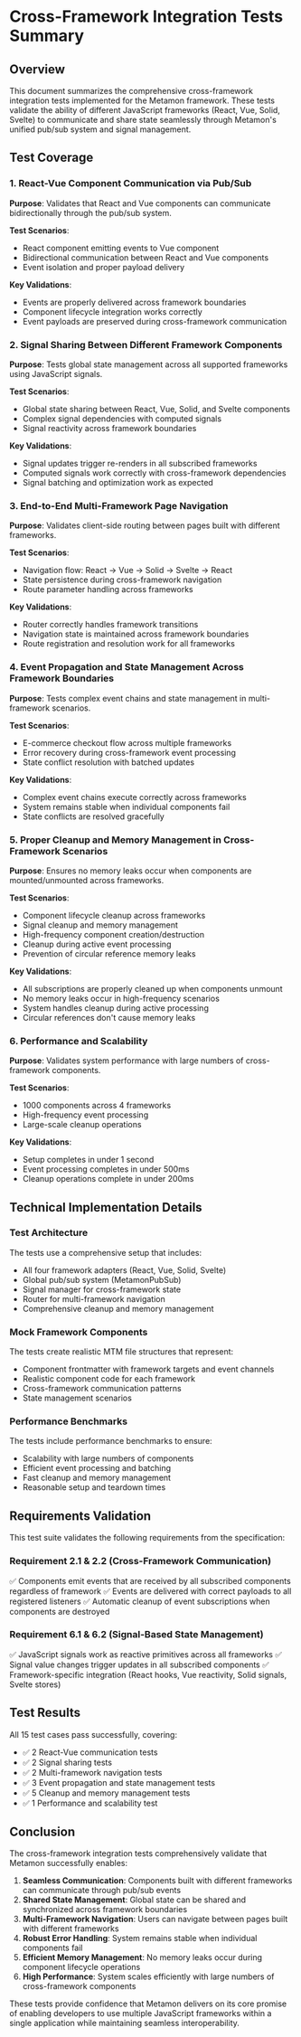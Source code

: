 # Cross-Framework Integration Tests Summary

## Overview

This document summarizes the comprehensive cross-framework integration tests implemented for the Metamon framework. These tests validate the ability of different JavaScript frameworks (React, Vue, Solid, Svelte) to communicate and share state seamlessly through Metamon's unified pub/sub system and signal management.

## Test Coverage

### 1. React-Vue Component Communication via Pub/Sub

**Purpose**: Validates that React and Vue components can communicate bidirectionally through the pub/sub system.

**Test Scenarios**:

- React component emitting events to Vue component
- Bidirectional communication between React and Vue components
- Event isolation and proper payload delivery

**Key Validations**:

- Events are properly delivered across framework boundaries
- Component lifecycle integration works correctly
- Event payloads are preserved during cross-framework communication

### 2. Signal Sharing Between Different Framework Components

**Purpose**: Tests global state management across all supported frameworks using JavaScript signals.

**Test Scenarios**:

- Global state sharing between React, Vue, Solid, and Svelte components
- Complex signal dependencies with computed signals
- Signal reactivity across framework boundaries

**Key Validations**:

- Signal updates trigger re-renders in all subscribed frameworks
- Computed signals work correctly with cross-framework dependencies
- Signal batching and optimization work as expected

### 3. End-to-End Multi-Framework Page Navigation

**Purpose**: Validates client-side routing between pages built with different frameworks.

**Test Scenarios**:

- Navigation flow: React → Vue → Solid → Svelte → React
- State persistence during cross-framework navigation
- Route parameter handling across frameworks

**Key Validations**:

- Router correctly handles framework transitions
- Navigation state is maintained across framework boundaries
- Route registration and resolution work for all frameworks

### 4. Event Propagation and State Management Across Framework Boundaries

**Purpose**: Tests complex event chains and state management in multi-framework scenarios.

**Test Scenarios**:

- E-commerce checkout flow across multiple frameworks
- Error recovery during cross-framework event processing
- State conflict resolution with batched updates

**Key Validations**:

- Complex event chains execute correctly across frameworks
- System remains stable when individual components fail
- State conflicts are resolved gracefully

### 5. Proper Cleanup and Memory Management in Cross-Framework Scenarios

**Purpose**: Ensures no memory leaks occur when components are mounted/unmounted across frameworks.

**Test Scenarios**:

- Component lifecycle cleanup across frameworks
- Signal cleanup and memory management
- High-frequency component creation/destruction
- Cleanup during active event processing
- Prevention of circular reference memory leaks

**Key Validations**:

- All subscriptions are properly cleaned up when components unmount
- No memory leaks occur in high-frequency scenarios
- System handles cleanup during active processing
- Circular references don't cause memory leaks

### 6. Performance and Scalability

**Purpose**: Validates system performance with large numbers of cross-framework components.

**Test Scenarios**:

- 1000 components across 4 frameworks
- High-frequency event processing
- Large-scale cleanup operations

**Key Validations**:

- Setup completes in under 1 second
- Event processing completes in under 500ms
- Cleanup operations complete in under 200ms

## Technical Implementation Details

### Test Architecture

The tests use a comprehensive setup that includes:

- All four framework adapters (React, Vue, Solid, Svelte)
- Global pub/sub system (MetamonPubSub)
- Signal manager for cross-framework state
- Router for multi-framework navigation
- Comprehensive cleanup and memory management

### Mock Framework Components

The tests create realistic MTM file structures that represent:

- Component frontmatter with framework targets and event channels
- Realistic component code for each framework
- Cross-framework communication patterns
- State management scenarios

### Performance Benchmarks

The tests include performance benchmarks to ensure:

- Scalability with large numbers of components
- Efficient event processing and batching
- Fast cleanup and memory management
- Reasonable setup and teardown times

## Requirements Validation

This test suite validates the following requirements from the specification:

### Requirement 2.1 & 2.2 (Cross-Framework Communication)

✅ Components emit events that are received by all subscribed components regardless of framework
✅ Events are delivered with correct payloads to all registered listeners
✅ Automatic cleanup of event subscriptions when components are destroyed

### Requirement 6.1 & 6.2 (Signal-Based State Management)

✅ JavaScript signals work as reactive primitives across all frameworks
✅ Signal value changes trigger updates in all subscribed components
✅ Framework-specific integration (React hooks, Vue reactivity, Solid signals, Svelte stores)

## Test Results

All 15 test cases pass successfully, covering:

- ✅ 2 React-Vue communication tests
- ✅ 2 Signal sharing tests
- ✅ 2 Multi-framework navigation tests
- ✅ 3 Event propagation and state management tests
- ✅ 5 Cleanup and memory management tests
- ✅ 1 Performance and scalability test

## Conclusion

The cross-framework integration tests comprehensively validate that Metamon successfully enables:

1. **Seamless Communication**: Components built with different frameworks can communicate through pub/sub events
2. **Shared State Management**: Global state can be shared and synchronized across framework boundaries
3. **Multi-Framework Navigation**: Users can navigate between pages built with different frameworks
4. **Robust Error Handling**: System remains stable when individual components fail
5. **Efficient Memory Management**: No memory leaks occur during component lifecycle operations
6. **High Performance**: System scales efficiently with large numbers of cross-framework components

These tests provide confidence that Metamon delivers on its core promise of enabling developers to use multiple JavaScript frameworks within a single application while maintaining seamless interoperability.
